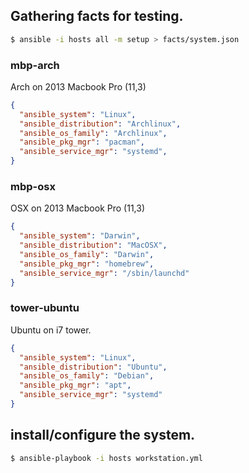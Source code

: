 ## Gathering facts for testing.

```sh
$ ansible -i hosts all -m setup > facts/system.json
```

### mbp-arch

Arch on 2013 Macbook Pro (11,3)

```json
{
  "ansible_system": "Linux",
  "ansible_distribution": "Archlinux",
  "ansible_os_family": "Archlinux",
  "ansible_pkg_mgr": "pacman",
  "ansible_service_mgr": "systemd",
}
```

### mbp-osx

OSX on 2013 Macbook Pro (11,3)

```json
{
  "ansible_system": "Darwin",
  "ansible_distribution": "MacOSX",
  "ansible_os_family": "Darwin",
  "ansible_pkg_mgr": "homebrew",
  "ansible_service_mgr": "/sbin/launchd"
}
```

### tower-ubuntu

Ubuntu on i7 tower.

```json
{
  "ansible_system": "Linux",
  "ansible_distribution": "Ubuntu",
  "ansible_os_family": "Debian",
  "ansible_pkg_mgr": "apt",
  "ansible_service_mgr": "systemd"
}
```

## install/configure the system.

```sh
$ ansible-playbook -i hosts workstation.yml
```
